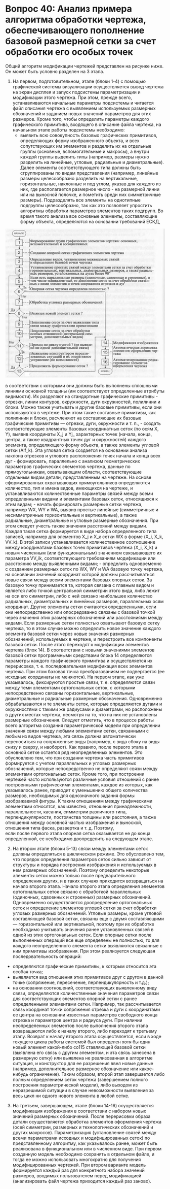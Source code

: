 # Вопрос 40: Анализ примера алгоритма обработки чертежа, обеспечивающего пополнение базовой размерной сетки за счет обработки его особых точек

Общий алгоритм модификации чертежей представлен
на рисунке ниже. Он может быть условно разделен на 3 этапа.
1. На первом, подготовительном, этапе (блоки 1-4) с помощью графической
системы визуализации осуществляется вывод чертежа на экран дисплея
и запуск подсистемы параметризации и модификации этого чертежа. При
этом, прежде всего, устанавливаются начальные параметры подсистемы и
читается файл описания чертежа с выявлением используемых размерных
обозначений и заданием новых значений параметров для этих размеров.
Кроме того, чтобы определить параметры каждого графического примитива,
входящего в описание файла чертежа, на начальном этапе работы подсистемы
необходимо:
	- выявить всю совокупность базовых графических примитивов, определяющих
форму изображенного объекта, и всех сопутствующих им элементов
и разделить их на отдельные группы (основные, вспомогательные и макросы),
а внутри каждой группы выделить типы (например, размеры нужно разделить
на линейные, угловые, радиальные и диаметральные). Далее элементы
соответствующего типа должны быть сгруппированы по видам представления
(например, линейные размеры целесообразно разделить на вертикальные,
горизонтальные, наклонные и под углом, указав для каждого из них, где располагается
размерное число - на размерной линии или на выносной полочке,
и пометить среди них симметричные размеры). Подразделять все элементы на 
однотипные подгруппы целесообразно, так как это позволяет упростить
алгоритмы обработки параметров элементов таких подгрупп.
Во время такого анализа все основные элементы, составляющие форму
объекта, определяются на основании требований ЕСКД, 

![Общий алгоритм параметризации и модификации чертежей](../resources/imgs/40/1.png)

в соответствии с которыми они должны быть выполнены сплошными линиями основной толщины
(им соответствуют определенные атрибуты видимости). Их разделяют на
стандартные графические примитивы - отрезки, линии контуров, окружности,
дуги окружностей, полилинии и блоки. Можно также учитывать и другие
базовые примитивы, если они используются в чертеже. При этом такие
составные примитивы, как полилинии и блоки, расчленяют на составляющие
их базовые графические примитивы — отрезки, дуги, окружности и т. п.,
	- создать соответствующие элементы базовых координатных сеток (по
осям X, Y), выявив координаты X_j и Yj_ характерных точек (начала, конца, центра,
а также квадрантных точек дуг и окружностей) каждого элемента, определяющего
форму объекта, а также элементы угловой сетки (Alf_k). Эта угловая
сетка создается на основании анализа наклона отрезков и углового расположения
точек начала и конца всех дуг
	- формировать, параллельно с анализом геометрических параметров
графических элементов чертежа, данные по прямоугольникам, охватывающим
области, соответствующие отдельным видам детали, представленным на
чертеже. На основе сформированных охватывающих прямоугольников определяются
количество, тип и имена видов, имеющихся на чертеже, и устанавливаются
количественные параметры связей между всеми определенными
видами и элементами базовых сеток, относящихся к этим видам;
	- начать формировать размерные сетки чертежа, например WX, WY и
WA, выявив простые линейные (симметричные и несимметричные горизонтальные
и вертикальные), а также радиальные, диаметральные и угловые
размерные обозначения. При этом следует учесть также значения расстояний
между видами. Каждая такая сетка формируется в виде набора определенного
типа записей, например для элементов X_j и X_к сетки WX в форме (X_i, X_k,
VV_k). В этой записи устанавливается количественное соотношение между
координатами базовых точек примитивов чертежа (X_i, X_k) и новым численным
(или функциональным) значением связывающего их параметра VV_ik,
соответствующего требованиям модификации или расстоянию между выявленными
видами;
	- определить одновременно с созданием размерных сеток по WX, WY и
WA базовую точку чертежа, на основании значений координат которой
должны рассчитываться новые связи между всеми элементами базовых
опорных сеток. За базовую точку принимается та, которая связана с главным
видом и является либо точкой центральной симметрии этого вида, либо лежит
на оси его симметрии, либо с ней связано наибольшее количество радиальных,
диаметральных и линейных размеров, параллельных осям координат.
Другие элементы сетки считаются определенными, если они непосредственно
или опосредованно связаны с базовой точкой через значения этих размерных 
обозначений или расстояниями между видами. Если размерные сетки
полностью охватывают базовую сетку чертежа, то в этом случае можно определить
новое значение каждого элемента базовой сетки через новые значения
размерных обозначений, используемых в чертеже, и перестроить все
компоненты базовой сетки. После этого переходят к модификации элементов
чертежа (блок 14).
В соответствии с новыми значениями элементов базовой сетки программными
средствами блока 14 определяются параметры каждого графического
примитива и осуществляется их перерисовка, т. е. последовательная
модификация всех элементов чертежа. При этом базовая точка преобразованиям
не подвергается (ее исходные координаты не меняются).
На первом этапе, как уже указывалось, фиксируются простые связи, т. е.
определяются связи между теми элементами ортогональных сеток, с которыми
непосредственно связаны горизонтальные, вертикальные, диаметральные
и радиальные размерные обозначения. Одновременно обрабатываются и те
элементы сеток, которые определяются дугами и окружностями с такими же
радиусами и диаметрами, но расположены в других местах чертежа, несмотря
на то, что на них не установлены размерные обозначения.
Следует отметить, что в процессе работы всего алгоритма создания параметрической
модели при определении значения связи между любыми элементами
сетки, связанными с любым из видов чертежа, эта связь должна автоматически
переноситься на сопряженные виды (например, с вида сбоку на
виды снизу и сверху, и наоборот).
Как правило, после первого этапа в основной сетке остается ряд неопределенных
элементов. Это обусловлено тем, что при создании чертежа часть
примитивов формируется с учетом параллельных и угловых размерных обозначений,
которые непосредственно не определяют связи между элементами
ортогональных сеток. Кроме того, при построении чертежей часто используются
различные условия отношений с ранее построенными графическими
элементами, каждое из которых, как указывалось ранее, приводит к уменьшению
общего количества размеров, необходимых для однозначного задания
формы изображаемой фигуры. К таким отношениям между графическими
элементами относятся, как известно, отношения принадлежности, параллельности,
касания, симметрии различного типа, перпендикулярности, постоянства
толщины или расстояния, а также отношения между основной частью
изображения и выноской, отношения типа фаска, развертка и т. д. Поэтому,	
если после первого этапа опорная сетка оказывается не до конца определенной,
ее необходимо доопределить на следующем этапе.

2. На втором этапе (блоки 5-13) связи между элементами сеток должны
определяться в циклическом режиме. Это обусловлено тем, что порядок определения
параметров сеток сильно зависит от структуры и порядка построения
изображения и используемых в нем размерных обозначений. Поэтому
определить некоторые элементы сеток можно только после предварительного 
определения других, и в таких случаях приходится возвращаться на начало
второго этапа.
Начало второго этапа определения элементов ортогональных сеток связано
с обработкой параллельных (одиночных, сдвоенных и строенных) размерных
обозначений.
Одновременно осуществляется доопределение ортогональных сеток и
определение элементов угловой сетки за счет обработки угловых размерных
обозначений. Угловые размеры, кроме угловой составляющей базовой сетки,
связаны еще с двумя составляющими — горизонтальной или вертикальной,
поэтому при их обработке необходимо учитывать значения ранее установленных
связей в одной из этих ортогональных сеток.
Если опорные сетки после выполненных операций все еще определены
не полностью, то для каждого неопределенного элемента сетки выявляются
связанные с ним примитивы изображения. При этом реализуется следующая
последовательность операций:
- определяются графические примитивы, к которым относится эта особая
точка;
- выявляется вид отношения этих примитивов друг с другом в данной
точке (сопряжение, пересечение, перпендикулярность и т.д.);
- на основании соотношений, соответствующих выявленному виду связи,
определяются количественные значения параметров связи для соответствующих
элементов опорной сетки с ранее определенными элементами сетки.
Например, так рассчитывается связь координат точки сопряжения отрезка и
дуги с координатами ее центра на основании известных параметров свободного
конца отрезка и параметров центра и радиуса дуги.
При наличии неопределенных элементов после выполнения второго этапа
возвращаются либо к началу второго, либо переходят к третьему этапу.
Возврат к началу второго этапа осуществляется, если в ходе текущего цикла
работы системой был определен хотя бы один новый элемент какой-либо со115
ставляющей базовой сетки (выявлена его связь с другим элементом, и эта
связь занесена в размерную сетку) или выявлена не реализованная в алгоритме
ситуация, и конструктор для ее разрешения ввел новые данные (например,
дополнительное размерное обозначение или какое-нибудь ограничение).
Таким образом, второй этап завершается либо полным определением сеток
чертежа (завершением полного построения параметрической модели),
либо выходом из неразрешимой ситуации в случае невозможности выявления
за весь цикл ни одного нового элемента в любой сетке.

3. На третьем, завершающем, этапе (блоки 14-16) осуществляется модификация
изображения в соответствии с набором новых значений размерных
обозначений. После перерисовки образа детали осуществляется обработка
элементов оформления чертежа (осей симметрии, размерных и технологических
обозначений и других макросов).
Параметризация (установление связей между всеми параметрами исходных
и модифицированных сеток) по представленному алгоритму, как указывалось
ранее, может быть реализована в функциональном или в численном
виде. При первом созданную модель необходимо сохранять в отдельном
файле, и тогда ее можно использовать многократно для получения модифицированных
чертежей. При втором варианте модель формируется каждый раз
для конкретного набора значений размеров, вводимых пользователем перед
модификацией (анализировать файл чертежа приходится каждый раз заново).